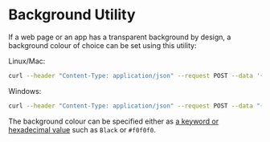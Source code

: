 # Background Utility

If a web page or an app has a transparent background by design, a background colour of choice can be set using this utility:

Linux/Mac:

```sh
curl --header "Content-Type: application/json" --request POST --data '{"app": {"url": "http://OVE_CORE_HOST:PORT/app/html","states": {"load": {"url": "http://OVE_CORE_HOST:PORT/app/html/data/background/index.html?background=COLOUR"}}}, "space": "OVE_SPACE", "h": 500, "w": 500, "y": 0, "x": 0}' http://OVE_CORE_HOST:PORT/section
```

Windows:

```sh
curl --header "Content-Type: application/json" --request POST --data "{\"app\": {\"url\": \"http://OVE_CORE_HOST:PORT/app/html\", \"states\": {\"load\": {\"url\": \"http://OVE_CORE_HOST:PORT/app/html/data/background/index.html?background=COLOUR\"}}}, \"space\": \"OVE_SPACE\", \"h\": 500, \"w\": 500, \"y\": 0, \"x\": 0}" http://OVE_CORE_HOST:PORT/section
```

The background colour can be specified either as [a keyword or hexadecimal value](https://developer.mozilla.org/en-US/docs/Web/CSS/background-color) such as `Black` or `#f0f0f0`.
